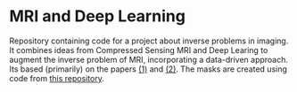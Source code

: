 # MRI and Deep Learning
Repository containing code for a project about inverse problems in imaging. It combines ideas from Compressed Sensing MRI and Deep Learing to augment the inverse problem of MRI, incorporating a data-driven approach. Its based (primarily) on the papers [(1)]( https://doi.org/10.1002/mrm.21391) and [(2)](https://doi.org/10.1109/ISBI.2016.7493320). The masks are created using code from [this repository](https://github.com/sifeluga/PDvdi). 